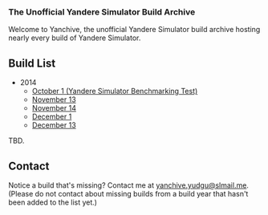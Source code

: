 ### The Unofficial Yandere Simulator Build Archive

Welcome to Yanchive, the unofficial Yandere Simulator build archive hosting nearly every build of Yandere Simulator.

## Build List
- 2014
  - [October 1 (Yandere Simulator Benchmarking Test)](https://github.com/Yanchive/Yanchive/releases/download/Yanchive/Yandere.Simulator.Benchmarking.Test.1st.Oct.2014.zip)
  - [November 13](https://github.com/Yanchive/Yanchive/releases/download/Yanchive/ys_2014_11_13.zip)
  - [November 14](https://github.com/Yanchive/Yanchive/releases/download/Yanchive/ys_2014_11_14.zip)
  - [December 1](https://github.com/Yanchive/Yanchive/releases/download/Yanchive/ys_2014_12_01.zip)
  - [December 13](https://github.com/Yanchive/Yanchive/releases/download/Yanchive/ys_2014_12_13.zip)

TBD.

## Contact
Notice a build that's missing? Contact me at [yanchive.yudgu@slmail.me](mailto:yanchive.yudgu@slmail.me). (Please do not contact about missing builds from a build year that hasn't been added to the list yet.)

